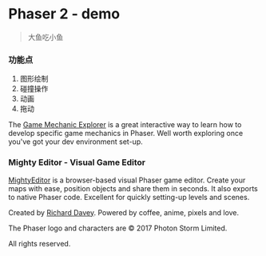 # Phaser 2 - demo


> 大鱼吃小鱼

### 功能点

1. 图形绘制
2. 碰撞操作
3. 动画
4. 拖动

The [Game Mechanic Explorer](http://gamemechanicexplorer.com) is a great interactive way to learn how to develop specific game mechanics in Phaser. Well worth exploring once you've got your dev environment set-up.

### Mighty Editor - Visual Game Editor

[MightyEditor](http://mightyfingers.com/) is a browser-based visual Phaser game editor. Create your maps with ease, position objects and share them in seconds. It also exports to native Phaser code. Excellent for quickly setting-up levels and scenes.


Created by [Richard Davey](mailto:rich@photonstorm.com). Powered by coffee, anime, pixels and love.

The Phaser logo and characters are &copy; 2017 Photon Storm Limited.

All rights reserved.

